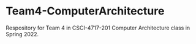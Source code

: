 # Team4-ComputerArchitecture
Respository for Team 4 in CSCI-4717-201 Computer Architecture class in Spring 2022.

